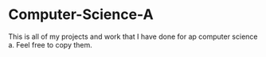 # Computer-Science-A
This is all of my projects and work that I have done for ap computer science a. Feel free to copy them. 
